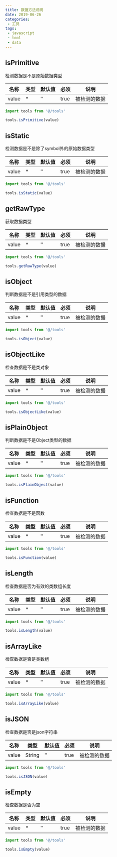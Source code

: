 ```yaml
---
title: 数据方法说明
date: 2019-06-26
categories:
 - 工具
tags:
 - javascript
 - tool
 - data
---
```

## isPrimitive
检测数据是不是原始数据类型

名称|类型|默认值|必须|说明
---|---|---|---|---
value|*|''|true|被检测的数据

```javascript
import tools from '@/tools'

tools.isPrimitive(value)
```

## isStatic
检测数据是不是除了symbol外的原始数据类型

名称|类型|默认值|必须|说明
---|---|---|---|---
value|*|''|true|被检测的数据

```javascript
import tools from '@/tools'

tools.isStatic(value)
```

## getRawType
获取数据类型

名称|类型|默认值|必须|说明
---|---|---|---|---
value|*|''|true|被检测的数据

```javascript
import tools from '@/tools'

tools.getRawType(value)
```

## isObject
判断数据是不是引用类型的数据

名称|类型|默认值|必须|说明
---|---|---|---|---
value|*|''|true|被检测的数据

```javascript
import tools from '@/tools'

tools.isObject(value)
```

## isObjectLike
检查数据是不是类对象

名称|类型|默认值|必须|说明
---|---|---|---|---
value|*|''|true|被检测的数据

```javascript
import tools from '@/tools'

tools.isObjectLike(value)
```

## isPlainObject
判断数据是不是Object类型的数据

名称|类型|默认值|必须|说明
---|---|---|---|---
value|*|''|true|被检测的数据

```javascript
import tools from '@/tools'

tools.isPlainObject(value)
```

## isFunction
检查数据是不是函数

名称|类型|默认值|必须|说明
---|---|---|---|---
value|*|''|true|被检测的数据

```javascript
import tools from '@/tools'

tools.isFunction(value)
```

## isLength
检查数据是否为有效的类数组长度

名称|类型|默认值|必须|说明
---|---|---|---|---
value|*|''|true|被检测的数据

```javascript
import tools from '@/tools'

tools.isLength(value)
```

## isArrayLike
检查数据是否是类数组

名称|类型|默认值|必须|说明
---|---|---|---|---
value|*|''|true|被检测的数据

```javascript
import tools from '@/tools'

tools.isArrayLike(value)
```

## isJSON
检查数据是否是json字符串

名称|类型|默认值|必须|说明
---|---|---|---|---
value|String|''|true|被检测的数据

```javascript
import tools from '@/tools'

tools.isJSON(value)
```

## isEmpty
检查数据是否为空

名称|类型|默认值|必须|说明
---|---|---|---|---
value|*|''|true|被检测的数据

```javascript
import tools from '@/tools'

tools.isEmpty(value)
```